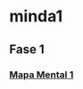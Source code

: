 # minda1
## Fase 1
### [Mapa Mental 1](https://github.com/SandraCavazos/minda1/blob/main/MapaMental_1_1877283.pdf)

